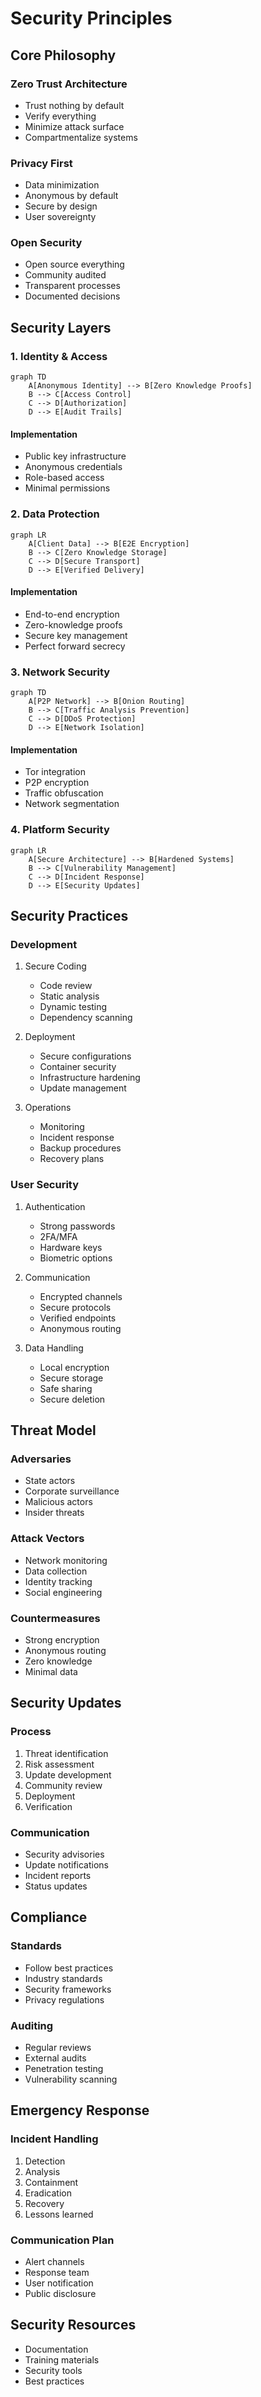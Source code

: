 # Security Principles

## Core Philosophy

### Zero Trust Architecture

- Trust nothing by default
- Verify everything
- Minimize attack surface
- Compartmentalize systems

### Privacy First

- Data minimization
- Anonymous by default
- Secure by design
- User sovereignty

### Open Security

- Open source everything
- Community audited
- Transparent processes
- Documented decisions

## Security Layers

### 1. Identity & Access

```mermaid
graph TD
    A[Anonymous Identity] --> B[Zero Knowledge Proofs]
    B --> C[Access Control]
    C --> D[Authorization]
    D --> E[Audit Trails]
```

#### Implementation

- Public key infrastructure
- Anonymous credentials
- Role-based access
- Minimal permissions

### 2. Data Protection

```mermaid
graph LR
    A[Client Data] --> B[E2E Encryption]
    B --> C[Zero Knowledge Storage]
    C --> D[Secure Transport]
    D --> E[Verified Delivery]
```

#### Implementation

- End-to-end encryption
- Zero-knowledge proofs
- Secure key management
- Perfect forward secrecy

### 3. Network Security

```mermaid
graph TD
    A[P2P Network] --> B[Onion Routing]
    B --> C[Traffic Analysis Prevention]
    C --> D[DDoS Protection]
    D --> E[Network Isolation]
```

#### Implementation

- Tor integration
- P2P encryption
- Traffic obfuscation
- Network segmentation

### 4. Platform Security

```mermaid
graph LR
    A[Secure Architecture] --> B[Hardened Systems]
    B --> C[Vulnerability Management]
    C --> D[Incident Response]
    D --> E[Security Updates]
```

## Security Practices

### Development

1. Secure Coding

   - Code review
   - Static analysis
   - Dynamic testing
   - Dependency scanning

2. Deployment

   - Secure configurations
   - Container security
   - Infrastructure hardening
   - Update management

3. Operations
   - Monitoring
   - Incident response
   - Backup procedures
   - Recovery plans

### User Security

1. Authentication

   - Strong passwords
   - 2FA/MFA
   - Hardware keys
   - Biometric options

2. Communication

   - Encrypted channels
   - Secure protocols
   - Verified endpoints
   - Anonymous routing

3. Data Handling
   - Local encryption
   - Secure storage
   - Safe sharing
   - Secure deletion

## Threat Model

### Adversaries

- State actors
- Corporate surveillance
- Malicious actors
- Insider threats

### Attack Vectors

- Network monitoring
- Data collection
- Identity tracking
- Social engineering

### Countermeasures

- Strong encryption
- Anonymous routing
- Zero knowledge
- Minimal data

## Security Updates

### Process

1. Threat identification
2. Risk assessment
3. Update development
4. Community review
5. Deployment
6. Verification

### Communication

- Security advisories
- Update notifications
- Incident reports
- Status updates

## Compliance

### Standards

- Follow best practices
- Industry standards
- Security frameworks
- Privacy regulations

### Auditing

- Regular reviews
- External audits
- Penetration testing
- Vulnerability scanning

## Emergency Response

### Incident Handling

1. Detection
2. Analysis
3. Containment
4. Eradication
5. Recovery
6. Lessons learned

### Communication Plan

- Alert channels
- Response team
- User notification
- Public disclosure

## Security Resources

- Documentation
- Training materials
- Security tools
- Best practices
